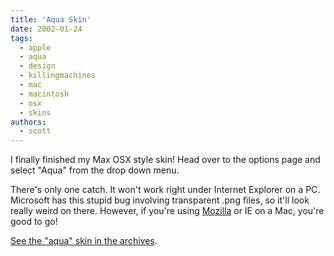 ```yaml
---
title: 'Aqua Skin'
date: 2002-01-24
tags:
  - apple
  - aqua
  - design
  - killingmachines
  - mac
  - macintosh
  - osx
  - skins
authors:
  - scott
---
```


I finally finished my Max OSX style skin! Head over to the options page and select "Aqua" from the drop down menu.

There's only one catch. It won't work right under Internet Explorer on a PC. Microsoft has this stupid bug involving transparent .png files, so it'll look really weird on there. However, if you're using [Mozilla](http://www.mozilla.org/) or IE on a Mac, you're good to go!

[See the "aqua" skin in the archives](https://archives.spaceninja.com/kmorg/skins/aqua.html).

